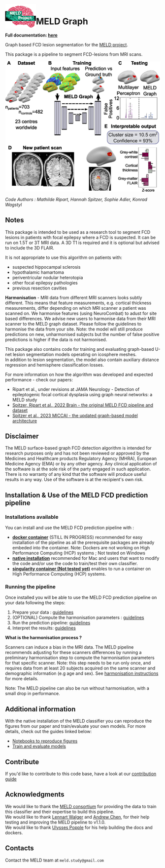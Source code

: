 <img src="https://raw.githubusercontent.com//MELDProject/meld_graph/main/docs/images/MELD_logo.png" alt="MELD logo" width="100" align="left"/> 

# MELD Graph 

**Full documentation: [here](https://meld-graph.readthedocs.io/en/latest/index.html)**

Graph based FCD lesion segmentation for the [MELD project](https://meldproject.github.io/).

This package is a pipeline to segment FCD-lesions from MRI scans. 

![overview](https://raw.githubusercontent.com//MELDProject/meld_graph/main/docs/images/Fig1_pipeline.jpg)

*Code Authors : Mathilde Ripart, Hannah Spitzer, Sophie Adler, Konrad Wagstyl*

## Notes

This package is intended to be used as a research tool to segment FCD lesions in patients with focal epilepsy where a FCD is suspected. It can be run on 1.5T or 3T MRI data. A 3D T1 is required and it is optional but advised to include the 3D FLAIR. 

It is not appropriate to use this algorithm on patients with:
- suspected hippocampal sclerosis
- hypothalamic hamartoma
- periventricular nodular heterotopia
- other focal epilepsy pathologies
- previous resection cavities

**Harmonisation** - MRI data from different MRI scanners looks subtly different. This means that feature measurements, e.g. cortical thickness measurements, differ depending on which MRI scanner a patient was scanned on. We harmonise features (using NeuroCombat) to adust for site based differences. We advise new users to harmonise data from their MRI scanner to the MELD graph dataset. Please follow the guidelines to harmonise the data from your site. Note: the model will still produce predictions on new, unharmonised subjects but the number of false positive predictions is higher if the data is not harmonised.

This package also contains code for training and evaluating graph-based U-net lesion segmentation models operating on icosphere meshes. \
In addition to lesion segmentation, the model also contain auxiliary distance regression and hemisphere classification losses.

For more information on how the algorithm was developed and expected performance - check our papers: 
- Ripart et al., under revisions at JAMA Neurology -  Detection of epileptogenic focal cortical dysplasia using graph neural networks: a MELD study
- [Spitzer, Ripart et al., 2022 Brain - the original MELD FCD pipeline and dataset](https://academic.oup.com/brain/advance-article/doi/10.1093/brain/awac224/6659752)
- [Spitzer et al., 2023 MICCAI - the updated graph-based model architecture](https://arxiv.org/abs/2306.01375)


## Disclaimer

The MELD surface-based graph FCD detection algorithm is intended for research purposes only and has not been reviewed or approved by the Medicines and Healthcare products Regulatory Agency (MHRA), European Medicine Agency (EMA) or by any other agency. Any clinical application of the software is at the sole risk of the party engaged in such application. There is no warranty of any kind that the software will produce useful results in any way. Use of the software is at the recipient's own risk.

## Installation & Use of the MELD FCD prediction pipeline

### Installations available 
You can install and use the MELD FCD prediction pipeline with :
- [**docker container**](https://meld-graph.readthedocs.io/en/latest/install_docker.html) (STILL IN PROGRESS) recommended for easy installation of the pipeline as all the prerequisite packages are already embeded into the container. Note: Dockers are not working on High Performance Computing (HCP) systems ; Not tested on Windows 
- [**native installation**](https://meld-graph.readthedocs.io/en/latest/install_native.html) recommended for Mac and users that want to modify the code and/or use the code to train/test their own classifier. 
- [**singularity container (Not tested yet)**](https://meld-graph.readthedocs.io/en/latest/install_singularity.html) enables to run a container on High Performance Computing (HCP) systems. 

### Running the pipeline 
Once installed you will be able to use the MELD FCD prediction pipeline on your data following the steps:
1. Prepare your data : [guidelines](https://meld-graph.readthedocs.io/en/latest/prepare_data.html)
2. (OPTIONAL) Compute the harmonisation parameters : [guidelines](https://meld-graph.readthedocs.io/en/latest/harmonisation.html)
3. Run the prediction pipeline: [guidelines](https://meld-graph.readthedocs.io/en/latest/run_prediction_pipeline.html)
4. Interpret the results: [guidelines](https://meld-graph.readthedocs.io/en/latest/interpret_results.html)


**What is the harmonisation process ?**

Scanners can induce a bias in the MRI data. The MELD pipeline recommends adjusting for these scanners differences by running a preliminary harmonisation step to compute the harmonisation parameters for that specific scanner. Note: this step needs to be run only once, and requires data from at least 20 subjects acquired on the same scanner and demographic information (e.g age and sex). See [harmonisation instructions](https://meld-graph.readthedocs.io/en/latest/harmonisation.html) for more details. 

Note: The MELD pipeline can also be run without harmonisation, with a small drop in performance.

## Additional information
With the native installation of the MELD classifier you can reproduce the figures from our paper and train/evaluate your own models.
For more details, check out the guides linked below:
- [Notebooks to reproduce figures](https://meld-graph.readthedocs.io/en/latest/figure_notebooks.html)
- [Train and evaluate models](https://meld-graph.readthedocs.io/en/latest/train_evaluate.html)

## Contribute
If you'd like to contribute to this code base, have a look at our [contribution guide](https://meld-graph.readthedocs.io/en/latest/contributing.html)


## Acknowledgments

We would like to thank the [MELD consortium](https://meldproject.github.io//docs/collaborator_list.pdf) for providing the data to train this classifier and their expertise to build this pipeline.\
We would like to thank [Lennart Walger](https://github.com/1-w) and [Andrew Chen](https://github.com/andy1764), for their help testing and improving the MELD pipeline to v1.1.0. \
We would like to thank [Ulysses Popple](https://github.com/ulyssesdotcodes) for his help building the docs and dockers.

## Contacts

Contact the MELD team at `meld.study@gmail.com`
